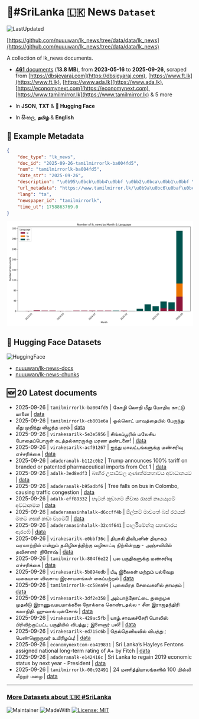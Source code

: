 # 📄#SriLanka 🇱🇰 News `Dataset`

![LastUpdated](https://img.shields.io/badge/last_updated-2025--09--26_11:55:58-green)

[https://github.com/nuuuwan/lk_news/tree/data/data/lk_news](https://github.com/nuuuwan/lk_news/tree/data/data/lk_news)

A collection of lk_news documents.

- [**461** documents](https://github.com/nuuuwan/lk_news/tree/data/data/lk_news) (**13.8 MB**), from **2023-05-16** to **2025-09-26**, scraped from [https://dbsjeyaraj.com](https://dbsjeyaraj.com), [https://www.ft.lk](https://www.ft.lk), [https://www.ada.lk](https://www.ada.lk), [https://economynext.com](https://economynext.com), [https://www.tamilmirror.lk](https://www.tamilmirror.lk) & 5 more

- In **JSON**, **TXT** & **🤗 Hugging Face**

- In **සිංහල**, **தமிழ்** & **English**

## 📝 Example Metadata

```json
{
    "doc_type": "lk_news",
    "doc_id": "2025-09-26-tamilmirrorlk-ba004fd5",
    "num": "tamilmirrorlk-ba004fd5",
    "date_str": "2025-09-26",
    "description": "\u0b95\u0bcb\u0bb4\u0bbf \u0bb2\u0bca\u0bb1\u0bbf \u0bae\u0bc0\u0ba4\u0bc1 \u0bae\u0bcb\u0ba4\u0bbf\u0baf \u0b95\u0bbe\u0b9f\u0bcd\u0b9f\u0bc1 \u0baf\u0bbe\u0ba9\u0bc8",
    "url_metadata": "https://www.tamilmirror.lk/\u0b9a\u0bc6\u0baf\u0bcd\u0ba4\u0bbf\u0b95\u0bb3\u0bcd/\u0b95\u0bcb\u0bb4\u0bbf-\u0bb2\u0bca\u0bb1\u0bbf-\u0bae\u0bc0\u0ba4\u0bc1-\u0bae\u0bcb\u0ba4\u0bbf\u0baf-\u0b95\u0bbe\u0b9f\u0bcd\u0b9f\u0bc1-\u0baf\u0bbe\u0ba9\u0bc8/175-365310",
    "lang": "ta",
    "newspaper_id": "tamilmirrorlk",
    "time_ut": 1758863769.0
}
```

![Chart](https://raw.githubusercontent.com/nuuuwan/lk_news/refs/heads/data/data/lk_news/docs_by_month_and_lang.png)

## 🤗 Hugging Face Datasets

![HuggingFace](https://img.shields.io/badge/-HuggingFace-FDEE21?style=for-the-badge&logo=HuggingFace)

- [nuuuwan/lk-news-docs](https://huggingface.co/datasets/nuuuwan/lk-news-docs)
- [nuuuwan/lk-news-chunks](https://huggingface.co/datasets/nuuuwan/lk-news-chunks)

## 🆕 20 Latest documents

- 2025-09-26 | `tamilmirrorlk-ba004fd5` | கோழி லொறி மீது மோதிய காட்டு யானை | [data](https://github.com/nuuuwan/lk_news/tree/data/data/lk_news/2020s/2025/2025-09-26-tamilmirrorlk-ba004fd5)
- 2025-09-26 | `tamilmirrorlk-cb801e6a` | ஒல்கொட் மாவத்தையில்‌ பேருந்து மீது முறிந்து விழுந்த மரம் | [data](https://github.com/nuuuwan/lk_news/tree/data/data/lk_news/2020s/2025/2025-09-26-tamilmirrorlk-cb801e6a)
- 2025-09-26 | `virakesarilk-5e3e5956` | சிங்கப்பூரில் மலேசிய போதைப்பொருள் கடத்தல்காரருக்கு மரண தண்டனை! | [data](https://github.com/nuuuwan/lk_news/tree/data/data/lk_news/2020s/2025/2025-09-26-virakesarilk-5e3e5956)
- 2025-09-26 | `virakesarilk-acf91267` | ஐந்து மாவட்டங்களுக்கு மண்சரிவு எச்சரிக்கை | [data](https://github.com/nuuuwan/lk_news/tree/data/data/lk_news/2020s/2025/2025-09-26-virakesarilk-acf91267)
- 2025-09-26 | `adaderanalk-b112c0b2` | Trump announces 100% tariff on branded or patented pharmaceutical imports from Oct 1 | [data](https://github.com/nuuuwan/lk_news/tree/data/data/lk_news/2020s/2025/2025-09-26-adaderanalk-b112c0b2)
- 2025-09-26 | `adalk-3ed8edf3` | බාහිර උපාධිවල ගුණාත්මකභාවය අවාධානයට | [data](https://github.com/nuuuwan/lk_news/tree/data/data/lk_news/2020s/2025/2025-09-26-adalk-3ed8edf3)
- 2025-09-26 | `adaderanalk-b95adbf6` | Tree falls on bus in Colombo, causing traffic congestion | [data](https://github.com/nuuuwan/lk_news/tree/data/data/lk_news/2020s/2025/2025-09-26-adaderanalk-b95adbf6)
- 2025-09-26 | `adalk-eff89332` | හැටන් කුඩාගම නිවාස රැසක් නායයෑමේ අවධානමක | [data](https://github.com/nuuuwan/lk_news/tree/data/data/lk_news/2020s/2025/2025-09-26-adalk-eff89332)
- 2025-09-26 | `adaderanasinhalalk-d6ccff4b` | ඕල්කට් මාවතේ බස් රථයක් මතට ගසක් කඩා වැටෙයි | [data](https://github.com/nuuuwan/lk_news/tree/data/data/lk_news/2020s/2025/2025-09-26-adaderanasinhalalk-d6ccff4b)
- 2025-09-26 | `adaderanasinhalalk-32c4f641` | පාර්ලිමේන්තු සභාවාරය ඇරඹේ | [data](https://github.com/nuuuwan/lk_news/tree/data/data/lk_news/2020s/2025/2025-09-26-adaderanasinhalalk-32c4f641)
- 2025-09-26 | `virakesarilk-e0bbf36c` | தியாகி திலிபனின் தியாகம் வரலாற்றில் என்றும் தமிழினத்திற்கு வழிகாட்டி நிற்கின்றது - அஞ்சலியில் தவிசாளர்  நிரோஷ் | [data](https://github.com/nuuuwan/lk_news/tree/data/data/lk_news/2020s/2025/2025-09-26-virakesarilk-e0bbf36c)
- 2025-09-26 | `tamilmirrorlk-804f6e22` | பல பகுதிகளுக்கு மண்சரிவு எச்சரிக்கை | [data](https://github.com/nuuuwan/lk_news/tree/data/data/lk_news/2020s/2025/2025-09-26-tamilmirrorlk-804f6e22)
- 2025-09-26 | `virakesarilk-5b894edb` | பீடி இலைகள் மற்றும் பல்வேறு வகையான விவசாய இரசாயனங்கள் கைப்பற்றல் | [data](https://github.com/nuuuwan/lk_news/tree/data/data/lk_news/2020s/2025/2025-09-26-virakesarilk-5b894edb)
- 2025-09-26 | `tamilmirrorlk-cc58ea94` | புகையிரத சேவைகளில் தாமதம் | [data](https://github.com/nuuuwan/lk_news/tree/data/data/lk_news/2020s/2025/2025-09-26-tamilmirrorlk-cc58ea94)
- 2025-09-26 | `virakesarilk-3df2e358` | அம்பாந்தோட்டை துறைமுக முதலீடு இராணுவமயமாக்கலை நோக்காக கொண்டதல்ல - சீன இராஜதந்திரி கலாநிதி. ஹுவாங் யுன்சோங் | [data](https://github.com/nuuuwan/lk_news/tree/data/data/lk_news/2020s/2025/2025-09-26-virakesarilk-3df2e358)
- 2025-09-26 | `virakesarilk-429ac5fb` | யாழ்.சாவகச்சேரி பொலிஸ் பிரிவிற்குட்பட்ட பகுதியில் விபத்து ; இளைஞர் பலி! | [data](https://github.com/nuuuwan/lk_news/tree/data/data/lk_news/2020s/2025/2025-09-26-virakesarilk-429ac5fb)
- 2025-09-26 | `virakesarilk-ed715c6b` | தெல்தெனியவில் விபத்து ; பெண்ணொருவர் உயிரிழப்பு! | [data](https://github.com/nuuuwan/lk_news/tree/data/data/lk_news/2020s/2025/2025-09-26-virakesarilk-ed715c6b)
- 2025-09-26 | `economynextcom-ea419831` | Sri Lanka’s Hayleys Fentons assigned national long-term rating of A+ by Fitch | [data](https://github.com/nuuuwan/lk_news/tree/data/data/lk_news/2020s/2025/2025-09-26-economynextcom-ea419831)
- 2025-09-26 | `adaderanalk-e142416c` | Sri Lanka to regain 2019 economic status by next year - President | [data](https://github.com/nuuuwan/lk_news/tree/data/data/lk_news/2020s/2025/2025-09-26-adaderanalk-e142416c)
- 2025-09-26 | `tamilmirrorlk-00c92491` | 24 மணித்தியாலங்களில் 100 மில்லி மீற்றர் மழை | [data](https://github.com/nuuuwan/lk_news/tree/data/data/lk_news/2020s/2025/2025-09-26-tamilmirrorlk-00c92491)

---

### [More Datasets about 🇱🇰 #SriLanka](https://github.com/nuuuwan/lk_datasets)

![Maintainer](https://img.shields.io/badge/maintainer-nuuuwan-red)
![MadeWith](https://img.shields.io/badge/made_with-python-blue)
[![License: MIT](https://img.shields.io/badge/License-MIT-yellow.svg)](https://opensource.org/licenses/MIT)
